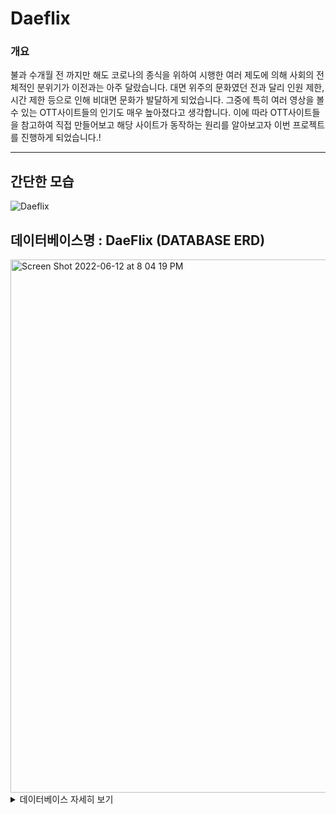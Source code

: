 # Daeflix

### 개요

불과 수개월 전 까지만 해도 코로나의 종식을 위하여 시행한 여러 제도에 의해 사회의 전체적인 분위기가 이전과는 아주 달랐습니다. 
대면 위주의 문화였던 전과 달리 인원 제한, 시간 제한 등으로 인해 비대면 문화가 발달하게 되었습니다. 그중에 특히 여러 영상을 볼 수 있는 OTT사이트들의 인기도 매우 높아졌다고 생각합니다. 이에 따라 OTT사이트들을 참고하여 직접 만들어보고 해당 사이트가 동작하는 원리를 알아보고자 이번 프로젝트를 진행하게 되었습니다.!

---

## 간단한 모습
![Daeflix](https://user-images.githubusercontent.com/90144041/173825544-a48a0ddc-91ea-4f0c-a322-7a7f5d327eea.gif)




## 데이터베이스명 : DaeFlix (DATABASE ERD)
<img width="853" alt="Screen Shot 2022-06-12 at 8 04 19 PM" src="https://user-images.githubusercontent.com/90144041/173230114-be20a5f2-291f-41a7-8068-f61822c6c7a1.png">
<details><summary>데이터베이스 자세히 보기</summary>
  
  ### user 테이블 - 유저의 정보를 담는 테이블
  <details><summary>user 테이블 자세히 보기</summary>

  - email (PrimaryKey) - 유저의 이메일

  - membership - 유저가 가입한 멤버십의 종류 ex) 베이직, 스탠다드, 프리미엄

  - nickName - 유저의 닉네임

  - password - 유저의 비밀번호

  - phoneNum - 유저의 휴대전화 번호 

  </details>

  ### paymentInfo 테이블 - 결제정보를 담는 테이블 / 이메일을 기준으로 해당 유저의 결제 정보를 담음.
  <details><summary>paymentInfo 테이블 자세히 보기</summary>

  - email (PrimaryKey) - 유저의 이메일

  - cardNum - 카드번호

  - name - 이름

  - dateOfBirth - 생일

  </details>

  ### membership 테이블 - 멤버십의 정보를 담는 테이블
  <details><summary>membership 테이블 자세히 보기</summary>

  - membershipName (PrimaryKey) - 멤버십의 이름 ex) 베이직

  - monthlyFee - 월별 요금 ex) 9,500원 

  - quality - 영상의 질 ex) 좋음.

  - displayResolution - 영상의 해상도 ex) 4K+HDR

  - devices - 사용가능한 기기의 개수

  </details>

  ### VideoInfo 테이블 - 영상의 정보를 담는 테이블
  <details><summary>VideoInfo 테이블 자세히 보기</summary>

  - title (PrimaryKey) - 영상의 제목

  - genre - 영상의 장르

  - time - 영상의 상영시간

  - actors - 영상에 나오는 배우들

  - openingDate - 개봉일자

  - summary - 줄거리

  - video - 영상의 소스코드(유튜브 예고편 영상의 Id)

  - preview - 미리보기 (네이버 영화에 있는 포스터 이미지의 주소)

  </details>
  
</details>



